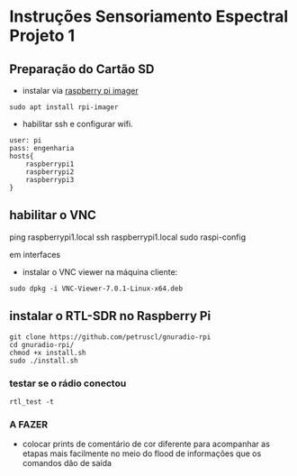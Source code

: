 # Instruções Sensoriamento Espectral Projeto 1

## Preparação do Cartão SD 
* instalar via [raspberry pi imager](https://www.raspberrypi.com/software/)
```Console
sudo apt install rpi-imager
```
* habilitar ssh e configurar wifi.

```
user: pi
pass: engenharia
hosts{
	raspberrypi1
	raspberrypi2
	raspberrypi3
}
```

##  habilitar o VNC
 ping raspberrypi1.local
 ssh raspberrypi1.local
 sudo raspi-config

em interfaces

* instalar o VNC viewer na máquina cliente:
```console 
sudo dpkg -i VNC-Viewer-7.0.1-Linux-x64.deb 
```

##  instalar o RTL-SDR no Raspberry Pi
```console
git clone https://github.com/petruscl/gnuradio-rpi
cd gnuradio-rpi/
chmod +x install.sh
sudo ./install.sh
```

### testar se o rádio conectou
```console
rtl_test -t
```

###  A FAZER
* colocar prints de comentário de cor diferente para acompanhar as etapas mais facilmente no meio do flood de informações que os comandos dão de saída
